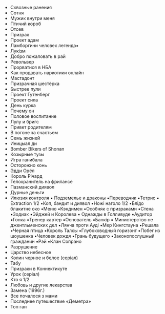 - Сквозные ранения 
- Сотня
- Мужик внутри меня
- Птичий короб
- Отсев
- Призрак
- Проект адам
- Ламборгини человек легенда▪️
- Лукізм
- Добро пожаловать в рай
-  Револьвер
- Прорватися в НБА 
- Как продавать наркотики онлайн
- Мастадонт
- Призрачная шестёрка 
- Быстрее пули 
- Проект Гутенберг
- Проект сила
- День курка
- Почему он
- Половое воспитание 
- Лулу и бригс 
- Привет родителям
- В погоне за счастьем 
- Семь жизней 
- Иницыал ди
- Bomber Bikers of Shonan
- Козырные тузы
- Игра ганибала
-  Осторожно конь
- Эдди Орёл 
- Король Річард
-  Телохранитель на фрилансе 
- Пазманский диявол 
- Дурные деньги 
- Илюзия контроля
▪️ Подземелье и драконы
▪️Переводчик
▪️Тетрис
▪️ Extraction 1/2
▪️Коп, бандит и диявол 
▪️Ножі наголо 1/2
▪️Блідо блакитне око
▪️Меню
▪️Кэндимен
▪️Особняк с призраками 
▪️Стена
▪️Зодиак
▪️Эйджей и Королева
▪️ Однажды в Голливуде 
▪️Аудитор
▪️Гонка 
▪️Тренер картер
▪️Основатель
▪️Банкір
▪️ Министерство не джентльменских дел
▪️Лянча проти Ауді
▪️Мер Кингстауна 
▪️Решала
▪️Черная птица 
▪️Король Талсы
▪️Глубоководный горизонт
▪️Побег из шоушенка
▪️Человек дождя 
▪️Грань будущего 
▪️Законопослушный гражданин
▪️Рэй
▪️Клан Сопрано
- Разрушение
- Царство небесное 
- Колин черное и белое (серіал)
- Табу
- Призраки в Коннектикуте
- Урок (серіал)
- Кто я 1/2
- Любовь и другие лекарства 
- Замена (1996г.)
- Все почалося з мами 
- Последнее путешествие «Деметра»
- Топ ган 
